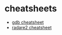 # cheatsheets
- [gdb cheatsheet](https://github.com/d-we/cheatsheets/blob/master/gdb.md)
- [radare2 cheatsheet](https://github.com/d-we/cheatsheets/blob/master/radare2.md)
